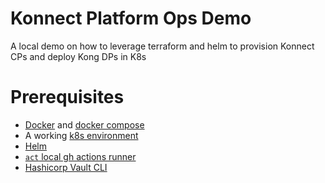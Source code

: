 # Konnect Platform Ops Demo

A local demo on how to leverage terraform and helm to provision Konnect CPs and deploy Kong DPs in K8s

# Prerequisites
- [Docker](https://www.docker.com/) and [docker compose](https://docs.docker.com/compose/)
- A working [k8s environment](https://kubernetes.io/)
- [Helm](https://helm.sh/)
- [`act` local gh actions runner](https://github.com/nektos/act)
- [Hashicorp Vault CLI](https://developer.hashicorp.com/vault/install)


